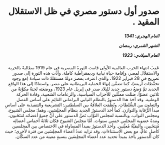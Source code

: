 <h1 dir="rtl">صدور أول دستور مصري في ظل الاستقلال المقيد .</h1>

<h5 dir="rtl">العام الهجري:  1341

الشهر القمري: رمضان

العام الميلادي: 1923</h5>

<p dir="rtl">عَقِبَ انتهاء الحرب العالمية الأولى قامت الثورةُ المصرية في عام 1919 مطالِبةً بالحرية والاستقلال لمصر، وإقامة حياة نيابية وديمقراطية كاملة. وأدَّت هذه الثورة إلى صدور تصريح في 28 فبراير 1922، والذي اعترف بمصرَ دولةً مستقلةً ذات سيادة (مع وجود تحفُّظات أربعة)، كما تضمَّن إنهاءَ الحماية البريطانية على مصر. واستنادًا إلى هذا الواقِعِ الجديد تمَّ وَضعُ دستور جديد للبلاد صدر في إبريل عام 1923، ووضعَته لجنةٌ مكوَّنةٌ من ثلاثين عضوًا، ضمَّت ممثِّلين للأحزاب السياسية، والزعامات الشعبية، وقادة الحركة الوطنية. وقد أخذ هذا الدستورُ بالنظامِ النيابي البرلماني القائِمِ على أساس الفصل والتعاون بين السُّلطاتِ. ونُظِّمَت العلاقةُ بين السلطتين: التشريعية والتنفيذية على أساسِ مبدأ الرَّقابة والتوازن. كما أخذ الدستورُ الجديد بنظام المجلِسَين، وهما: مجلس الشيوخ، ومجلس النواب. وبالنسبة لمجلس النوَّاب نَصَّ الدستور على أنَّ جميعَ أعضائه مُنتَخَبون، ومدةُ عضوية المجلس خمس سنوات. أمَّا مجلسُ الشيوخ فكان ثلاثةُ أخماس أعضائِه مُنتخَبين، والبقيَّةُ مُعيَّنين. وأخذ الدستورُ بمبدأ المساواة في الاختصاص بين المجلسين كأصلٍ عامٍّ، مع بعض الاستثناءاتِ. وقد تزايد عددُ أعضاء المجلِسَين من فترة لأخرى؛ حيث كان الدستور يأخذ بمبدأ تحديد عدد أعضاء المجلِسَين بنسبةٍ معينة من عدد السكَّان.</p></br>
